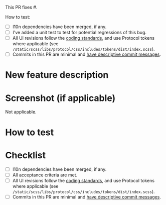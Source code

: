 <!-- The following is intended to be helpful to you. Feel free to remove anything that is not. -->

<!-- When fixing a bug: -->

This PR fixes #<issue ID>.

How to test:

- [ ] l10n dependencies have been merged, if any.
- [ ] I've added a unit test to test for potential regressions of this bug.
- [ ] All UI revisions follow the [coding standards](https://github.com/mozilla/fx-private-relay/blob/main/docs/coding-standards.md), and use Protocol tokens where applicable (see `/static/scss/libs/protocol/css/includes/tokens/dist/index.scss`).
- [ ] Commits in this PR are minimal and [have descriptive commit messages](https://chris.beams.io/posts/git-commit/).

<!-- When adding a new feature: -->

# New feature description



# Screenshot (if applicable)

Not applicable.

# How to test



# Checklist

- [ ] l10n dependencies have been merged, if any.
- [ ] All acceptance criteria are met.
- [ ] All UI revisions follow the [coding standards](https://github.com/mozilla/fx-private-relay/blob/main/docs/coding-standards.md), and use Protocol tokens where applicable (see `/static/scss/libs/protocol/css/includes/tokens/dist/index.scss`).
- [ ] Commits in this PR are minimal and [have descriptive commit messages](https://chris.beams.io/posts/git-commit/).
